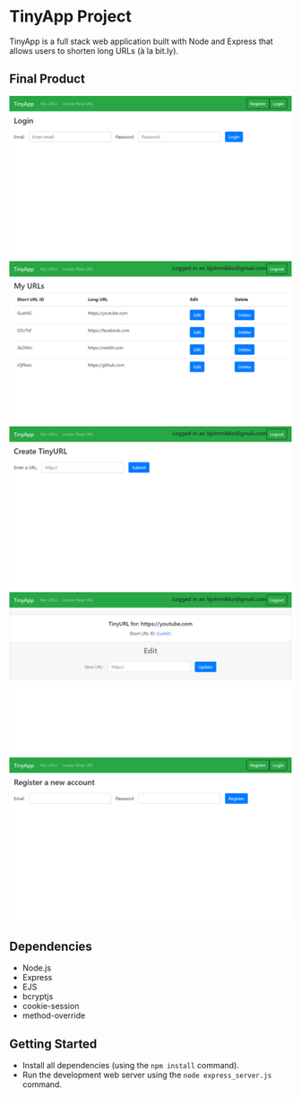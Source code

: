 # TinyApp Project

TinyApp is a full stack web application built with Node and Express that allows users to shorten long URLs (à la bit.ly).

## Final Product

!["Login Page"](https://github.com/JonixB/tinyapp/blob/master/docs/login-page.png?raw=true)
!["URLS page -- only shows URL created by the logged in user"](https://github.com/JonixB/tinyapp/blob/master/docs/urls-page.png?raw=true)
!["Shorten URL Page"](https://github.com/JonixB/tinyapp/blob/master/docs/shorten-url-page.png?raw=true)
!["Edit URL Page"](https://github.com/JonixB/tinyapp/blob/master/docs/edit-url-page.png?raw=true)
!["Register Page"](https://github.com/JonixB/tinyapp/blob/master/docs/register-page.png?raw=true)




## Dependencies

- Node.js
- Express
- EJS
- bcryptjs
- cookie-session
- method-override

## Getting Started

- Install all dependencies (using the `npm install` command).
- Run the development web server using the `node express_server.js` command.
